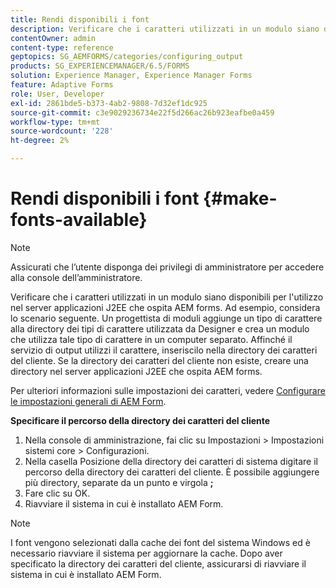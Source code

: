 ```yaml
---
title: Rendi disponibili i font
description: Verificare che i caratteri utilizzati in un modulo siano disponibili per l'utilizzo nel server applicazioni J2EE che ospita AEM forms.
contentOwner: admin
content-type: reference
geptopics: SG_AEMFORMS/categories/configuring_output
products: SG_EXPERIENCEMANAGER/6.5/FORMS
solution: Experience Manager, Experience Manager Forms
feature: Adaptive Forms
role: User, Developer
exl-id: 2861bde5-b373-4ab2-9808-7d32ef1dc925
source-git-commit: c3e9029236734e22f5d266ac26b923eafbe0a459
workflow-type: tm+mt
source-wordcount: '228'
ht-degree: 2%

---
```


# Rendi disponibili i font {#make-fonts-available}

>[!NOTE]
> 
> Assicurati che l’utente disponga dei privilegi di amministratore per accedere alla console dell’amministratore.

Verificare che i caratteri utilizzati in un modulo siano disponibili per l&#39;utilizzo nel server applicazioni J2EE che ospita AEM forms. Ad esempio, considera lo scenario seguente. Un progettista di moduli aggiunge un tipo di carattere alla directory dei tipi di carattere utilizzata da Designer e crea un modulo che utilizza tale tipo di carattere in un computer separato. Affinché il servizio di output utilizzi il carattere, inseriscilo nella directory dei caratteri del cliente. Se la directory dei caratteri del cliente non esiste, creare una directory nel server applicazioni J2EE che ospita AEM forms.

Per ulteriori informazioni sulle impostazioni dei caratteri, vedere [Configurare le impostazioni generali di AEM Form](/help/forms/using/admin-help/configure-general-aem-forms-settings.md#configure-general-aem-forms-settings).

**Specificare il percorso della directory dei caratteri del cliente**

1. Nella console di amministrazione, fai clic su Impostazioni > Impostazioni sistemi core > Configurazioni.
1. Nella casella Posizione della directory dei caratteri di sistema digitare il percorso della directory dei caratteri del cliente. È possibile aggiungere più directory, separate da un punto e virgola **;**
1. Fare clic su OK.
1. Riavviare il sistema in cui è installato AEM Form.

>[!NOTE]
>
>I font vengono selezionati dalla cache dei font del sistema Windows ed è necessario riavviare il sistema per aggiornare la cache. Dopo aver specificato la directory dei caratteri del cliente, assicurarsi di riavviare il sistema in cui è installato AEM Form.
